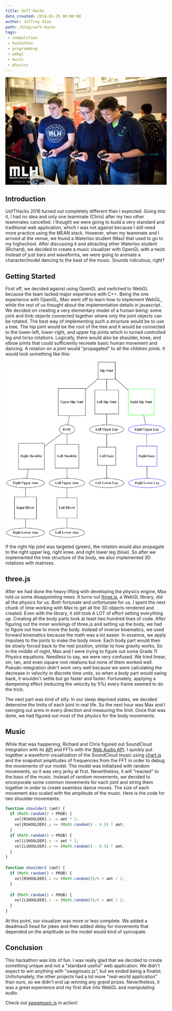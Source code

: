 ```yaml
---
title: UofT Hacks
date_created: 2016-01-25 00:00:00
author: Jeffrey Xiao
path: /blog/uoft-hacks
tags:
 - competition
 - hackathon
 - programming
 - webgl
 - music
 - physics
---
```


![Playing Rocket League During Downtime](images/hack-uoft.jpg)

## Introduction
UofTHacks 2016 turned out completely different than I expected. Going into it,
I had no idea and only one teammate (Chris) after my two other teammates
cancelled. I thought we were going to build a very standard and traditional web
application, which I was not against because I still need more practice using
the MEAN stack. However, when my teammate and I arrived at the venue, we found
a Waterloo student (Max) that used to go to my highschool. After discussing it
and attracting other Waterloo student (Richard), we decided to create a music
visualizer with OpenGL with a twist. Instead of just bars and waveforms, we
were going to animate a character/model dancing to the beat of the music.
Sounds ridiculous, right?

## Getting Started
First off, we decided against using OpenGL and switched to WebGL because the
team lacked major experience with C++. Being the one experience with OpenGL,
Max went off to learn how to implement WebGL, while the rest of us thought
about the implementation details in javascript. We decided on creating a very
elementary model of a human being: some joint and limb objects connected
together where only the joint objects can be rotated. The best way of
implementing such a structure would be to use a tree. The hip joint would be
the root of the tree and it would be connected to the lower-left, lower-right,
and upper hip joints which in turned controlled leg and torso rotations.
Logically, there would also be shoulder, knee, and elbow joints that could
sufficiently recreate basic human movement and dancing. A rotation on a joint
would "propagated" to all the children joints. It would look something like
this:

![Tree Diagram of Body](images/body.png)

If the right hip joint was targeted (green), the rotation would also propagate
to the right upper leg, right knee, and right lower leg (blue). So after we
implemented the tree structure of the body, we also implemented 3D rotations
with matrixes.

## three.js
After we had done the heavy lifting with developing the physics engine, Max
told us some disappointing news. It turns out [three.js](http://threejs.org/),
a WebGL library, did all the physics for us. Both fortunate and unfortunate for
us. I spent the next chunk of time working with Max to get all the 3D objects
rendered and created. Even with the library, it still took A LOT of effort
setting everything up. Creating all the body parts took at least two hundred
lines of code. After figuring out the inner workings of three.js and setting
up the body, we had to figure out how to move the body. Instead of inverse
kinematics, we used forward kinematics because the math was a lot easier. In
essence, we apply impulses to the joints to make the body move. Each body part
would then be slowly forced back to the rest position, similar to how gravity
works. So in the middle of night, Max and I were trying to figure out some
Grade 11 Physics equations. Needless to say, we were very confused. We tried
linear, sin, tan, and even square root relations but none of them worked well.
Pseudo-integration didn't work very well because we were calculating the
decrease in velocity in discrete time units, so when a body part would swing
back, it wouldm't settle but go faster and faster. Fortunately, applying a
dampening effect (reducing the velocity by 5%) every frame seemed to do the
trick.

The next part was kind of silly. In our sleep deprived states, we decided
determine the limits of each joint in real life. So the next hour was Max and
I swinging out arms in every direction and measuring the limit. Once that was
done, we had figured out most of the physics for the body movements.

## Music
While that was happening, Richard and Chris figured out SoundCloud integration
with its [API](https://developers.soundcloud.com/docs/api/guide) and FFTs with
the [Web Audio API](https://developer.mozilla.org/en-US/docs/Web/API/Web_Audio_API).
I quickly put together a waveform visualization of the SoundCloud music using
[chart.js](http://www.chartjs.org/) and the snapshot amplitudes of frequencies
from the FFT in order to debug the movements of our model. The model was
initialized with random movements, so it was very jerky at first. Nevertheless,
it will "reacted" to the bass of the music. Instead of random movements, we
decided to encorporate some common movements for each joint and string them
together in order to create seamless dance moves. The size of each movement
also scaled with the amplitude of the music. Here is the code for two shoulder
movements:

```javascript
function shoulder1 (amt) {
  if (Math.random() < PROB) {
    vel[RSHOULDER].x -= amt * 2;
    vel[RSHOULDER].y += (Math.random() - 0.5) * amt;
  }
  if (Math.random() < PROB) {
    vel[LSHOULDER].x -= amt * 2;
    vel[LSHOULDER].y += (Math.random() - 0.5) * amt;
  }
}

function shoulder2 (amt) {
  if (Math.random() < PROB) {
    vel[RSHOULDER].z += (Math.random())/6 + amt / 2;
  }

  if (Math.random() < PROB) {
    vel[LSHOULDER].z -= (Math.random())/6 + amt / 2;
  }
}
```

At this point, our visualizer was more or less complete. We added a deadmau5
head for jokes and then added delay for movements that depended on the
amplitude so the model would kind of syncopate.

## Conclusion
This hackathon was lots of fun. I was really glad that we decided to create
something unique and not a "standard useful" web application. We didn't expect
to win anything with "swagmusic.js", but we ended being a finalist.
Unfortunately, the other projects had a lot more "real-world application" than
ours, so we didn't end up winning any grand prizes. Nevertheless, it was a
great experience and my first dive into WebGL and manipulating audio.

Check out [swagmusic.js](http://xelendt.com/swagmusic/) in action!
